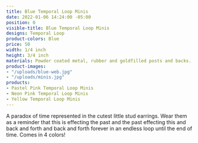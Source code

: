 ```yaml
---
title: Blue Temporal Loop Minis
date: 2022-01-06 14:24:00 -05:00
position: 0
visible-title: Blue Temporal Loop Minis
designs: Temporal Loop
product-colors: Blue
price: 50
width: 1/4 inch
height: 3/4 inch
materials: Powder coated metal, rubber and goldfilled posts and backs.
product-images:
- "/uploads/blue-web.jpg"
- "/uploads/minis.jpg"
products:
- Pastel Pink Temporal Loop Minis
- Neon Pink Temporal Loop Minis
- Yellow Temporal Loop Minis
---
```


A paradox of time represented in the cutest little stud earrings. Wear them as a reminder that this is effecting the past and the past effecting this and back and forth and back and forth forever in an endless loop until the end of time. Comes in 4 colors!